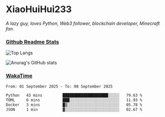 # XiaoHuiHui233

*A lazy guy, loves Python, Web3 follower, blockchain developer, Minecraft fan.*

### [Github Readme Stats](https://github.com/anuraghazra/github-readme-stats)

![Top Langs](https://github-readme-stats.vercel.app/api/top-langs/?username=XiaoHuiHui233&layout=compact&theme=github_dark)

![Anurag's GitHub stats](https://github-readme-stats.vercel.app/api?username=XiaoHuiHui233&show_icons=true&theme=github_dark)

### [WakaTime](https://wakatime.com)

<!--START_SECTION:waka-->

```txt
From: 01 September 2025 - To: 08 September 2025

Python   43 mins         ████████████████████░░░░░   79.63 %
TOML     6 mins          ███░░░░░░░░░░░░░░░░░░░░░░   11.93 %
Docker   3 mins          █▒░░░░░░░░░░░░░░░░░░░░░░░   05.78 %
JSON     1 min           ▓░░░░░░░░░░░░░░░░░░░░░░░░   02.67 %
```

<!--END_SECTION:waka-->
